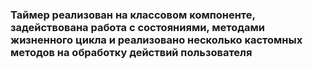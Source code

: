 ### Таймер реализован на классовом компоненте, задействована работа с состояниями, методами жизненного цикла и реализовано несколько кастомных методов на обработку действий пользователя
